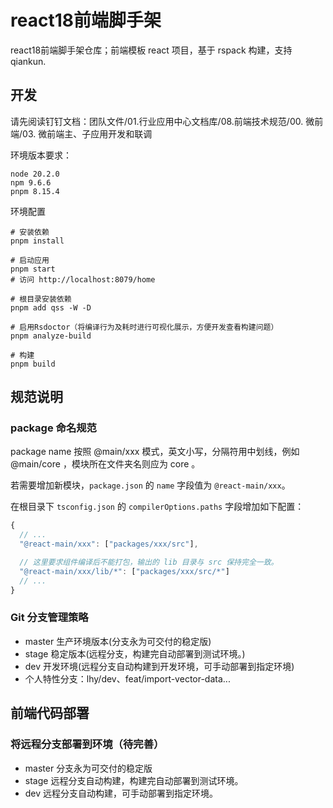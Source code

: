 # react18前端脚手架

react18前端脚手架仓库；前端模板 react 项目，基于 rspack 构建，支持 qiankun.

## 开发

请先阅读钉钉文档：团队文件/01.行业应用中心文档库/08.前端技术规范/00. 微前端/03. 微前端主、子应用开发和联调

环境版本要求：
```
node 20.2.0
npm 9.6.6
pnpm 8.15.4
```

环境配置
```shell
# 安装依赖
pnpm install

# 启动应用
pnpm start
# 访问 http://localhost:8079/home

# 根目录安装依赖
pnpm add qss -W -D

# 启用Rsdoctor（将编译行为及耗时进行可视化展示，方便开发查看构建问题）
pnpm analyze-build

# 构建
pnpm build
```

## 规范说明

### package 命名规范

package name 按照 @main/xxx 模式，英文小写，分隔符用中划线，例如 @main/core ，模块所在文件夹名则应为 core 。

若需要增加新模块，`package.json` 的 `name` 字段值为 `@react-main/xxx`。

在根目录下 `tsconfig.json` 的 `compilerOptions.paths` 字段增加如下配置：

```javascript
{
  // ...
  "@react-main/xxx": ["packages/xxx/src"],

  // 这里要求组件编译后不能打包，输出的 lib 目录与 src 保持完全一致。
  "@react-main/xxx/lib/*": ["packages/xxx/src/*"]
  // ...
}
```

### Git 分支管理策略
- master 生产环境版本(分支永为可交付的稳定版)
- stage 稳定版本(远程分支，构建完自动部署到测试环境。)
- dev 开发环境(远程分支自动构建到开发环境，可手动部署到指定环境)
- 个人特性分支：lhy/dev、feat/import-vector-data...

## 前端代码部署

### 将远程分支部署到环境（待完善）

- master 分支永为可交付的稳定版
- stage 远程分支自动构建，构建完自动部署到测试环境。
- dev 远程分支自动构建，可手动部署到指定环境。
